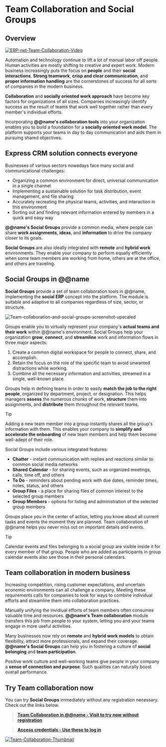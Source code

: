 # Team Collaboration and Social Groups

## Overview

[![ERP-net-Team-Collaboration-Video](https://github.com/k1kolev/info/assets/106669250/81a03116-18cf-45d3-81cb-878d2ed647c5)](https://www.youtube.com/watch?v=hZqUHhEe_NA&list=PL-2yF7gWGeLH0l9ODfgAK_mHrgP2rOVsT&index=7)

Automation and technology continue to lift a lot of manual labor off people. 
Human activities are mostly shifting to creative and expert work. 
Modern business increasingly puts the focus on **people** and their **social interactions**. 
**Strong teamwork**, **crisp and clear communication**, and **proper information handling** are the cornerstones of success for all sorts of companies in the modern business. 

**Collaboration** and **socially oriented work approach** have become key factors for organizations of all sizes. 
Companies increasingly identify success as the result of teams that work well together rather than every member's individual efforts.  

Incorporating **@@name's collaboration tools** into your organization enables you to build a foundation for a **socially oriented work model**. 
The platform supports your teams in day to day communication and aids them in pursuing shared objectives. 

## Express CRM solution connects everyone

Businesses of various sectors nowadays face many social and communicational challenges:  

* Organizing a common environment for direct, universal communication in a single channel
* Implementing a sustainable solution for task distribution, event management, and file sharing 
* Accurately recreating the physical teams, activities, and interaction in this environment 
* Sorting out and finding relevant information entered by members in a quick and easy way 

**@@name's Social Groups** provide a common media, where people can share **work assignments**, **ideas**, and **information** to drive the company closer to its goals.  

**Social Groups** are also ideally integrated with **remote** and **hybrid work** environments. 
They enable your company to perform equally efficiently when some team members are working from home, others are at the office, and others are traveling. 

## Social Groups in @@name

**Social Groups** provide a set of team collaboration tools in @@name, implementing the **social ERP** concept into the platform. 
The module is suitable and adaptive to all companies regardless of size, sector, or structure.  

![Team-collaboration-and-social-groups-screenshot-upscaled](https://user-images.githubusercontent.com/106669250/234564887-b7b05300-5307-4d4e-af00-6ba4d392527f.png)

Groups enable you to virtually represent your company's **actual teams and their work** within @@name's environment. 
Social Groups help your organization **grow**, **connect**, and **streamline** work and information flows in three major aspects:  

1. Create a common digital workspace for people to connect, share, and accomplish. 
2. Retain the focus on the role of the specific team to avoid unwanted distractions while working. 
3. Combine all the necessary information and activities, streamed in a single, well-known place. 

Groups help in defining teams in order to easily **match the job to the right people**, organized by department, project, or designation. 
This helps managers **assess** the numerous chunks of work, **structure** them into assignments, and **distribute** them throughout the relevant teams.  

> [!TIP]
> Adding a new team member into a group instantly shares all the group's information with them. 
> This enables your company to **simplify and accelerate the onboarding** of new team members and help them become well-adept of their role.  

Social Groups include various integrated features:  

* **Chatter** - instant communication with replies and reactions similar to common social media networks 
* **Shared Calendar** - for sharing events, such as organized meetings, calls, time off, and others 
* **To Do** - reminders about pending work with due dates, reminder times, notes, status, and others 
* **Group Files** - a place for sharing files of common interest to the selected group members 
* **Group Members** - options for listing and administration of the selected group members 

Groups place you in the center of action, letting you know about all current tasks and events the moment they are planned. 
Team collaboration of @@name helps you never miss out on important details and events.  

> [!TIP]
> Calendar events and files belonging to a social group are visible inside it for every member of that group. 
> People who are added as participants in group calendar events also see those in their personal calendars.

## Team collaboration in modern business

Increasing competition, rising customer expectations, and uncertain economic environments can all challenge a company. 
Meeting these requirements calls for companies to look for ways to combine individual efforts and streamline them into collaboration practices.  

Manually unifying the invidiual efforts of team members often consumes valuable time and resources. 
**@@name's Team collaboration** module transfers this job from people to your system, letting you and your teams engage in more useful activities.  

Many businesses now rely on **remote** and **hybrid work models** to obtain flexibility, attract more professionals, and expand their coverage. 
**@@name's Social Groups** can help you in fostering a culture of **social belonging** and **team participation**.  

Positive work culture and well-working teams give people in your company a **sense of connection and purpose**. 
Such qualities can naturally boost overall performance.  

## Try Team collaboration now

You can try **Social Groups** immediately without any registration necessary. 
Check out the links below.  

> **[Team Collaboration in @@name - Visit to try now without registration](https://express-demo.my.erp.net/cl/groups/Communities_Social_Groups(531ae796-da8d-4721-ba39-c4e988b5f5ea)?section=calendar)**  

> **[Access credentials - Use these to log in](~/information/try-out-erp-net-express-crm.md)** 

[![Team-Collaboration-Thumbnail](https://user-images.githubusercontent.com/106669250/234641681-b65802bc-f5a5-408a-8bfd-c8401bd83556.png)](https://express-demo.my.erp.net/cl/groups/Communities_Social_Groups(531ae796-da8d-4721-ba39-c4e988b5f5ea)?section=calendar)  
